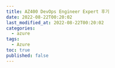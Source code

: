 ```yaml
---
title: AZ400 DevOps Engineer Expert 후기
date: 2022-08-22T00:20:02
last_modified_at: 2022-08-22T00:20:02
categories:
  - azure
tags:
  - Azure
toc: true  
published: false
---
```

> 